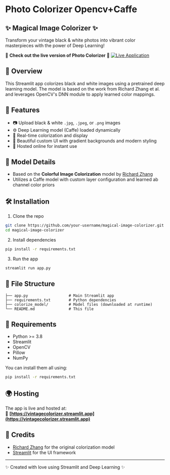 # Photo Colorizer Opencv+Caffe

## ✨ Magical Image Colorizer ✨

Transform your vintage black & white photos into vibrant color masterpieces with the power of Deep Learning!

🚀 **Check out the live version of Photo Colorizer** 🚀
[![Live Application](https://img.shields.io/badge/Live%20Application-Click%20Here-brightgreen)](https://vintagecolorizer.streamlit.app/)

## 📸 Overview

This Streamlit app colorizes black and white images using a pretrained deep learning model. The model is based on the work from Richard Zhang et al. and leverages OpenCV's DNN module to apply learned color mappings.

## 🌈 Features

- 📷 Upload black & white `.jpg`, `.jpeg`, or `.png` images
- ⚙️ Deep Learning model (Caffe) loaded dynamically
- 🎨 Real-time colorization and display
- 💅 Beautiful custom UI with gradient backgrounds and modern styling
- 🔽 Hosted online for instant use

## 🧠 Model Details

- Based on the **Colorful Image Colorization** model by [Richard Zhang](https://richzhang.github.io/colorization/)
- Utilizes a Caffe model with custom layer configuration and learned ab channel color priors

## 🛠️ Installation

1. Clone the repo
```bash
git clone https://github.com/your-username/magical-image-colorizer.git
cd magical-image-colorizer
```

2. Install dependencies
```bash
pip install -r requirements.txt
```

3. Run the app
```bash
streamlit run app.py
```

## 📁 File Structure

```
├── app.py                  # Main Streamlit app
├── requirements.txt        # Python dependencies
├── colorize_model/         # Model files (downloaded at runtime)
└── README.md               # This file
```

## 🧾 Requirements

- Python >= 3.8
- Streamlit
- OpenCV
- Pillow
- NumPy

You can install them all using:
```bash
pip install -r requirements.txt
```

## 🌍 Hosting

The app is live and hosted at:  
🔗 **[https://vintagecolorizer.streamlit.app](https://vintagecolorizer.streamlit.app)**

## 🙏 Credits

- [Richard Zhang](https://github.com/richzhang/colorization) for the original colorization model
- [Streamlit](https://streamlit.io/) for the UI framework

---

✨ Created with love using Streamlit and Deep Learning ✨
